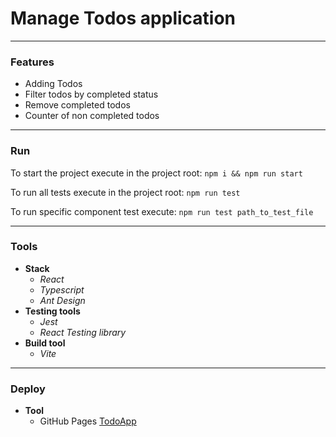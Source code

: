 
# Manage Todos application
---

### Features

- Adding Todos
- Filter todos by completed status
- Remove completed todos
- Counter of non completed todos

---
### Run

To start the project execute in the project root:
`npm i && npm run start`

To run all tests execute in the project root:
`npm run test`

To run specific component test execute:
`npm run test path_to_test_file`

---

### Tools

- **Stack**
   - _React_
   - _Typescript_
   - _Ant Design_
- **Testing tools**
   - _Jest_
   - _React Testing library_
- **Build tool**
   - _Vite_
 ---

 ### Deploy

 - **Tool**
   - GitHub Pages [TodoApp](https://wdyffs.github.io/TodosApp/)


